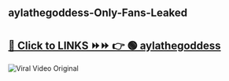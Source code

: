 
 ## aylathegoddess-Only-Fans-Leaked

# <h2><a href="https://clipsfans.com/aylathegoddess&ref=git">🔗 Click to LINKS ⏩⏩ 👉 🟢 aylathegoddess </a></h2>

<a href="https://clipsfans.com/aylathegoddess&ref=git" rel="nofollow" data-target="animated-image.originalLink"><img src="https://i.ibb.co.com/xMMVF88/686577567.gif" alt="Viral Video Original" style="max-width: 100%; display: inline-block;" data-target="animated-image.originalImage"></a>
